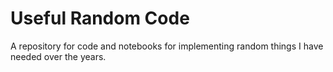 # Useful Random Code
A repository for code and notebooks for implementing random things I have needed over the years.
